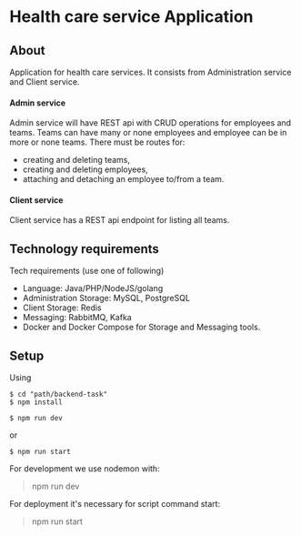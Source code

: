 # Health care service Application

## About

Application for health care services. It consists from Administration service and Client service.

#### Admin service
Admin service will have REST api with CRUD operations for employees and teams. Teams can have many or none employees and employee can be in more or none teams.
There must be routes for:
* creating and deleting teams,
* creating and deleting employees,
* attaching and detaching an employee to/from a team.

#### Client service
Client service has a REST api endpoint for listing all teams.

## Technology requirements

Tech requirements (use one of following)
* Language: Java/PHP/NodeJS/golang
* Administration Storage: MySQL, PostgreSQL
* Client Storage: Redis
* Messaging: RabbitMQ, Kafka
* Docker and Docker Compose for Storage and Messaging tools.

## Setup

Using 

```
$ cd "path/backend-task"
$ npm install
```

```
$ npm run dev
```

or

```
$ npm run start
```

For development we use nodemon with:
> npm run dev

For deployment it's necessary for script command start:
> npm run start